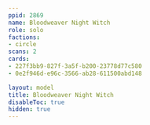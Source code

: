 ```yaml
---
ppid: 2869
name: Bloodweaver Night Witch
role: solo
factions:
- circle
scans: 2
cards:
- 227f3bb9-827f-3a5f-b200-23778d77c580
- 0e2f946d-e96c-3566-ab28-611500abd148

layout: model
title: Bloodweaver Night Witch
disableToc: true
hidden: true
---
```

